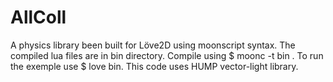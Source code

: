 # AllColl

A physics library been built for Löve2D using moonscript syntax.
The compiled lua files are in bin directory.
Compile using $ moonc -t bin .
To run the exemple use $ love bin.
This code uses HUMP vector-light library.
